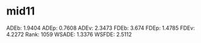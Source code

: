 # mid11

ADEb: 1.9404
ADEp: 0.7608
ADEv: 2.3473
FDEb: 3.674
FDEp: 1.4785
FDEv: 4.2272
Rank: 1059
WSADE: 1.3376
WSFDE: 2.5112